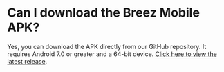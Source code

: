 # Can I download the Breez Mobile APK?
Yes, you can download the APK directly from our GitHub repository. It requires Android 7.0 or greater and a 64-bit device. [Click here to view the latest release](https://github.com/breez/breezmobile/releases/download/0.17.bugfixes.5/1736769048-1.apk).
